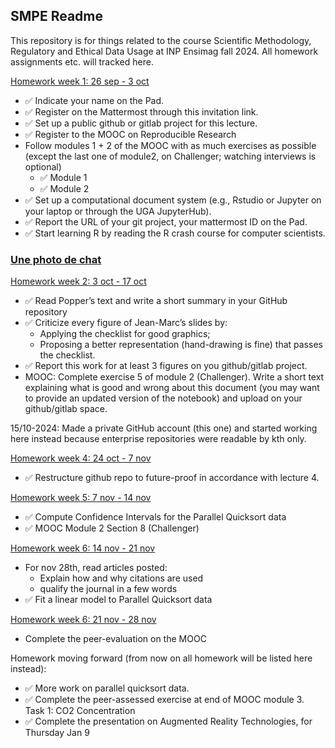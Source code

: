 ## SMPE Readme
This repository is for things related to the course Scientific Methodology, Regulatory and Ethical Data Usage at INP Ensimag fall 2024. All homework assignments etc. will tracked here.

<ins> Homework week 1: 26 sep - 3 oct </ins>

- :white_check_mark: Indicate your name on the Pad.
- :white_check_mark: Register on the Mattermost through this invitation link.
- :white_check_mark: Set up a public github or gitlab project for this lecture.
- :white_check_mark: Register to the MOOC on Reproducible Research
-  Follow modules 1 + 2 of the MOOC with as much exercises as possible (except the last one of module2, on Challenger; watching interviews is optional)
    - :white_check_mark: Module 1
    - :white_check_mark: Module 2
- :white_check_mark: Set up a computational document system (e.g., Rstudio or Jupyter on your laptop or through the UGA JupyterHub).
- :white_check_mark: Report the URL of your git project, your mattermost ID on the Pad.
- :white_check_mark: Start learning R by reading the R crash course for computer scientists.

### [Une photo de chat](https://upload.wikimedia.org/wikipedia/commons/thumb/c/c3/Chat_mi-long.jpg/301px-Chat_mi-long.jpg)

<ins> Homework week 2: 3 oct - 17 oct </ins>

- :white_check_mark: Read Popper’s text and write a short summary in your GitHub repository
- :white_check_mark: Criticize every figure of Jean-Marc’s slides by:
  - Applying the checklist for good graphics;
  - Proposing a better representation (hand-drawing is fine) that passes the checklist.
- :white_check_mark: Report this work for at least 3 figures on you github/gitlab project.
- MOOC: Complete exercise 5 of module 2 (Challenger). Write a short text explaining what is good and wrong about this document (you may want to provide an updated version of the notebook) and upload on your github/gitlab space.

15/10-2024: Made a private GitHub account (this one) and started working here instead because enterprise repositories were
readable by kth only.  

<ins> Homework week 4: 24 oct - 7 nov </ins>

- :white_check_mark: Restructure github repo to future-proof in accordance with lecture 4.

<ins> Homework week 5: 7 nov - 14 nov </ins>

- :white_check_mark: Compute Confidence Intervals for the Parallel Quicksort data 
- :white_check_mark: MOOC Module 2 Section 8 (Challenger)

<ins> Homework week 6: 14 nov - 21 nov </ins>

 - For nov 28th, read articles posted:
   - Explain how and why citations are used
   - qualify the journal in a few words
 - :white_check_mark: Fit a linear model to Parallel Quicksort data

<ins> Homework week 6: 21 nov - 28 nov </ins>

- Complete the peer-evaluation on the MOOC 

Homework moving forward (from now on all homework will be listed here instead):
- :white_check_mark: More work on parallel quicksort data. 
- :white_check_mark: Complete the peer-assessed exercise at end of MOOC module 3. Task 1: CO2 Concentration 
- :white_check_mark: Complete the presentation on Augmented Reality Technologies, for Thursday Jan 9



